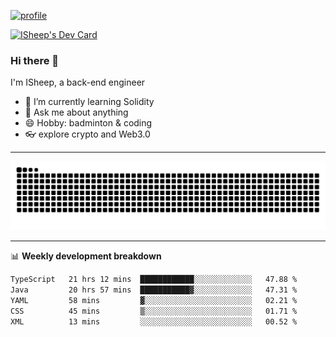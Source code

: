 [![profile](https://user-images.githubusercontent.com/54968314/208005045-e4b42f3b-833d-4242-bfcc-e764865553a2.svg)](https://www.calligrapher.ai/)

<a href="https://app.daily.dev/linziyang1106"><img src="https://api.daily.dev/devcards/v2/i4Spwx5Skx5FpTqWcwoit.png?r=kgx&type=wide" width="652" alt="ISheep's Dev Card"/></a>

### Hi there 🐏

I'm ISheep, a back-end engineer

- 🔭 I’m currently learning Solidity
- 💬 Ask me about anything
- 😄 Hobby: badminton & coding
- 👓 explore crypto and Web3.0

-------

![](https://raw.githubusercontent.com/ISheepp/ISheepp/output/github-contribution-grid-snake.svg)

-------

📊 **Weekly development breakdown**
<!--START_SECTION:waka-->

```txt
TypeScript   21 hrs 12 mins  ████████████░░░░░░░░░░░░░   47.88 %
Java         20 hrs 57 mins  ███████████▓░░░░░░░░░░░░░   47.31 %
YAML         58 mins         ▓░░░░░░░░░░░░░░░░░░░░░░░░   02.21 %
CSS          45 mins         ▒░░░░░░░░░░░░░░░░░░░░░░░░   01.71 %
XML          13 mins         ░░░░░░░░░░░░░░░░░░░░░░░░░   00.52 %
```

<!--END_SECTION:waka-->
